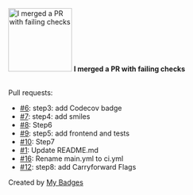 <img src="https://my-badges.github.io/my-badges/this-is-fine.png" alt="I merged a PR with failing checks" title="I merged a PR with failing checks" width="128">
<strong>I merged a PR with failing checks</strong>
<br><br>

Pull requests:

- <a href="https://github.com/NCherfaoui/codecov-demo/pull/6">#6</a>: step3: add Codecov badge
- <a href="https://github.com/NCherfaoui/codecov-demo/pull/7">#7</a>: step4: add smiles
- <a href="https://github.com/NCherfaoui/codecov-demo/pull/8">#8</a>: Step6
- <a href="https://github.com/NCherfaoui/codecov-demo/pull/9">#9</a>: step5: add frontend and tests
- <a href="https://github.com/NCherfaoui/codecov-demo/pull/10">#10</a>: Step7
- <a href="https://github.com/NCherfaoui/profile-readme-stats/pull/1">#1</a>: Update README.md
- <a href="https://github.com/NCherfaoui/prepa-competences-site/pull/16">#16</a>: Rename main.yml to ci.yml
- <a href="https://github.com/NCherfaoui/codecov-demo/pull/12">#12</a>: step8: add Carryforward Flags


Created by <a href="https://github.com/my-badges/my-badges">My Badges</a>